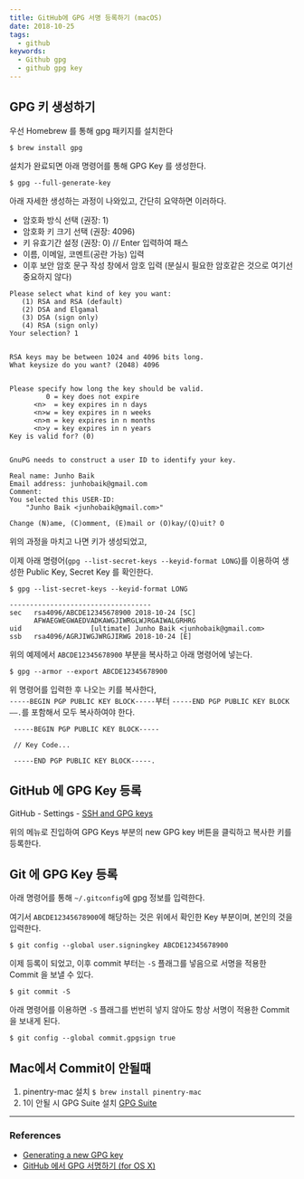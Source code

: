 ```yaml
---
title: GitHub에 GPG 서명 등록하기 (macOS)
date: 2018-10-25
tags:
  - github
keywords:
  - Github gpg
  - github gpg key
---
```


## GPG 키 생성하기

우선 Homebrew 를 통해 gpg 패키지를 설치한다

```shell
$ brew install gpg
```

설치가 완료되면 아래 명령어를 통해 GPG Key 를 생성한다.

```shell
$ gpg --full-generate-key
```

아래 자세한 생성하는 과정이 나와있고, 간단히 요약하면 이러하다.

- 암호화 방식 선택 (권장: 1)
- 암호화 키 크기 선택 (권장: 4096)
- 키 유효기간 설정 (권장: 0) // Enter 입력하여 패스
- 이름, 이메일, 코멘트(공란 가능) 입력
- 이후 보안 암호 문구 작성 창에서 암호 입력 (분실시 필요한 암호같은 것으로 여기선 중요하지 않다)

```shell
Please select what kind of key you want:
   (1) RSA and RSA (default)
   (2) DSA and Elgamal
   (3) DSA (sign only)
   (4) RSA (sign only)
Your selection? 1


RSA keys may be between 1024 and 4096 bits long.
What keysize do you want? (2048) 4096


Please specify how long the key should be valid.
         0 = key does not expire
      <n>  = key expires in n days
      <n>w = key expires in n weeks
      <n>m = key expires in n months
      <n>y = key expires in n years
Key is valid for? (0)


GnuPG needs to construct a user ID to identify your key.

Real name: Junho Baik
Email address: junhobaik@gmail.com
Comment:
You selected this USER-ID:
    "Junho Baik <junhobaik@gmail.com>"

Change (N)ame, (C)omment, (E)mail or (O)kay/(Q)uit? O
```

위의 과정을 마치고 나면 키가 생성되었고,

이제 아래 명령어(`gpg --list-secret-keys --keyid-format LONG`)를 이용하여 생성한 Public Key, Secret Key 를 확인한다.

```shell
$ gpg --list-secret-keys --keyid-format LONG

-----------------------------------
sec   rsa4096/ABCDE12345678900 2018-10-24 [SC]
      AFWAEGWEGWAEDVADKAWGJIWRGLWJRGAIWALGRHRG
uid                 [ultimate] Junho Baik <junhobaik@gmail.com>
ssb   rsa4096/AGRJIWGJWRGJIRWG 2018-10-24 [E]
```

위의 예제에서 `ABCDE12345678900` 부분을 복사하고 아래 명령어에 넣는다.

```shell
$ gpg --armor --export ABCDE12345678900
```

위 명령어를 입력한 후 나오는 키를 복사한다,  
`-----BEGIN PGP PUBLIC KEY BLOCK-----`부터 `-----END PGP PUBLIC KEY BLOCK——.`를 포함해서 모두 복사하여야 한다.

```shell
 -----BEGIN PGP PUBLIC KEY BLOCK-----

 // Key Code...

 -----END PGP PUBLIC KEY BLOCK-----.
```

## GitHub 에 GPG Key 등록

GitHub - Settings - [SSH and GPG keys](https://github.com/settings/keys)

위의 메뉴로 진입하여 GPG Keys 부분의 new GPG key 버튼을 클릭하고 복사한 키를 등록한다.

## Git 에 GPG Key 등록

아래 명령어를 통해 `~/.gitconfig`에 gpg 정보를 입력한다.

여기서 `ABCDE12345678900`에 해당하는 것은 위에서 확인한 Key 부분이며, 본인의 것을 입력한다.

```shell
$ git config --global user.signingkey ABCDE12345678900
```

이제 등록이 되었고, 이후 commit 부터는 `-S` 플래그를 넣음으로 서명을 적용한 Commit 을 보낼 수 있다.

```shell
$ git commit -S
```

아래 명령어를 이용하면 `-S` 플래그를 번번히 넣지 않아도 항상 서명이 적용한 Commit 을 보내게 된다.

```shell
$ git config --global commit.gpgsign true
```

## Mac에서 Commit이 안될때

1. pinentry-mac 설치 `$ brew install pinentry-mac`
2. 1이 안될 시 GPG Suite 설치 [GPG Suite](https://gpgtools.org)

---

### References

- [Generating a new GPG key](https://help.github.com/articles/generating-a-new-gpg-key/)
- [GitHub 에서 GPG 서명하기 (for OS X)](https://medium.com/@Makart/github%EC%97%90%EC%84%9C-gpg-%EC%84%9C%EB%AA%85%ED%95%98%EA%B8%B0-for-os-x-4f45ad8f1a49)
